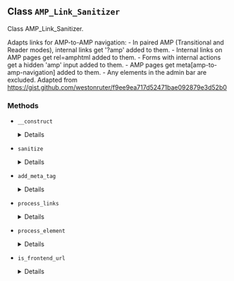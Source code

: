 ## Class `AMP_Link_Sanitizer`

Class AMP_Link_Sanitizer.

Adapts links for AMP-to-AMP navigation:  - In paired AMP (Transitional and Reader modes), internal links get &#039;?amp&#039; added to them.  - Internal links on AMP pages get rel=amphtml added to them.  - Forms with internal actions get a hidden &#039;amp&#039; input added to them.  - AMP pages get meta[amp-to-amp-navigation] added to them.  - Any elements in the admin bar are excluded.
 Adapted from https://gist.github.com/westonruter/f9ee9ea717d52471bae092879e3d52b0

### Methods
* `__construct`

	<details>

	```php
	public __construct( $dom, array $args = array() )
	```

	Sanitizer constructor.


	</details>
* `sanitize`

	<details>

	```php
	public sanitize()
	```

	Sanitize.


	</details>
* `add_meta_tag`

	<details>

	```php
	public add_meta_tag( $content = self::DEFAULT_META_CONTENT )
	```

	Add the amp-to-amp-navigation meta tag.


	</details>
* `process_links`

	<details>

	```php
	public process_links()
	```

	Process links by adding adding AMP query var to links in paired mode and adding rel=amphtml.


	</details>
* `process_element`

	<details>

	```php
	private process_element( \DOMElement $element, $attribute_name )
	```

	Process element.


	</details>
* `is_frontend_url`

	<details>

	```php
	public is_frontend_url( $url )
	```

	Determine whether a URL is for the frontend.


	</details>
